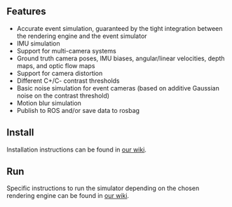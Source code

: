 ## Features

- Accurate event simulation, guaranteed by the tight integration between the rendering engine and the event simulator
- IMU simulation
- Support for multi-camera systems
- Ground truth camera poses, IMU biases, angular/linear velocities, depth maps, and optic flow maps
- Support for camera distortion
- Different C+/C- contrast thresholds
- Basic noise simulation for event cameras (based on additive Gaussian noise on the contrast threshold)
- Motion blur simulation
- Publish to ROS and/or save data to rosbag

## Install

Installation instructions can be found in [our wiki](https://github.com/uzh-rpg/rpg_event_camera_simulator/wiki/Installation).

## Run

Specific instructions to run the simulator depending on the chosen rendering engine can be found in [our wiki](https://github.com/uzh-rpg/rpg_event_camera_simulator/wiki).
